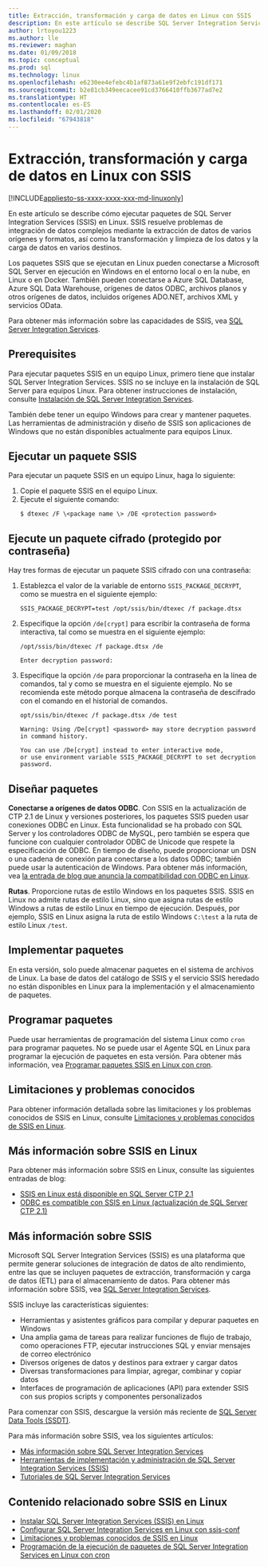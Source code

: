 ```yaml
---
title: Extracción, transformación y carga de datos en Linux con SSIS
description: En este artículo se describe SQL Server Integration Services (SSIS) para equipos Linux
author: lrtoyou1223
ms.author: lle
ms.reviewer: maghan
ms.date: 01/09/2018
ms.topic: conceptual
ms.prod: sql
ms.technology: linux
ms.openlocfilehash: e6230ee4efebc4b1af873a61e9f2ebfc191df171
ms.sourcegitcommit: b2e81cb349eecacee91cd3766410ffb3677ad7e2
ms.translationtype: HT
ms.contentlocale: es-ES
ms.lasthandoff: 02/01/2020
ms.locfileid: "67943818"
---
```

# <a name="extract-transform-and-load-data-on-linux-with-ssis"></a>Extracción, transformación y carga de datos en Linux con SSIS

[!INCLUDE[appliesto-ss-xxxx-xxxx-xxx-md-linuxonly](../includes/appliesto-ss-xxxx-xxxx-xxx-md-linuxonly.md)]

En este artículo se describe cómo ejecutar paquetes de SQL Server Integration Services (SSIS) en Linux. SSIS resuelve problemas de integración de datos complejos mediante la extracción de datos de varios orígenes y formatos, así como la transformación y limpieza de los datos y la carga de datos en varios destinos. 

Los paquetes SSIS que se ejecutan en Linux pueden conectarse a Microsoft SQL Server en ejecución en Windows en el entorno local o en la nube, en Linux o en Docker. También pueden conectarse a Azure SQL Database, Azure SQL Data Warehouse, orígenes de datos ODBC, archivos planos y otros orígenes de datos, incluidos orígenes ADO.NET, archivos XML y servicios OData.

Para obtener más información sobre las capacidades de SSIS, vea [SQL Server Integration Services](../integration-services/sql-server-integration-services.md).

## <a name="prerequisites"></a>Prerequisites

Para ejecutar paquetes SSIS en un equipo Linux, primero tiene que instalar SQL Server Integration Services. SSIS no se incluye en la instalación de SQL Server para equipos Linux. Para obtener instrucciones de instalación, consulte [Instalación de SQL Server Integration Services](sql-server-linux-setup-ssis.md).

También debe tener un equipo Windows para crear y mantener paquetes. Las herramientas de administración y diseño de SSIS son aplicaciones de Windows que no están disponibles actualmente para equipos Linux. 

## <a name="run-an-ssis-package"></a>Ejecutar un paquete SSIS

Para ejecutar un paquete SSIS en un equipo Linux, haga lo siguiente:

1.  Copie el paquete SSIS en el equipo Linux.
2.  Ejecute el siguiente comando:
    ```
    $ dtexec /F \<package name \> /DE <protection password>
    ```

## <a name="run-an-encrypted-password-protected-package"></a>Ejecute un paquete cifrado (protegido por contraseña)
Hay tres formas de ejecutar un paquete SSIS cifrado con una contraseña:

1.  Establezca el valor de la variable de entorno `SSIS_PACKAGE_DECRYPT`, como se muestra en el siguiente ejemplo:

    ```
    SSIS_PACKAGE_DECRYPT=test /opt/ssis/bin/dtexec /f package.dtsx
    ```

2.  Especifique la opción `/de[crypt]` para escribir la contraseña de forma interactiva, tal como se muestra en el siguiente ejemplo:

    ```
    /opt/ssis/bin/dtexec /f package.dtsx /de
    
    Enter decryption password:
    ```

3.  Especifique la opción `/de` para proporcionar la contraseña en la línea de comandos, tal y como se muestra en el siguiente ejemplo. No se recomienda este método porque almacena la contraseña de descifrado con el comando en el historial de comandos.

    ```
    opt/ssis/bin/dtexec /f package.dtsx /de test
    
    Warning: Using /De[crypt] <password> may store decryption password in command history.
    
    You can use /De[crypt] instead to enter interactive mode,
    or use environment variable SSIS_PACKAGE_DECRYPT to set decryption password.
    ```

## <a name="design-packages"></a>Diseñar paquetes

**Conectarse a orígenes de datos ODBC**. Con SSIS en la actualización de CTP 2.1 de Linux y versiones posteriores, los paquetes SSIS pueden usar conexiones ODBC en Linux. Esta funcionalidad se ha probado con SQL Server y los controladores ODBC de MySQL, pero también se espera que funcione con cualquier controlador ODBC de Unicode que respete la especificación de ODBC. En tiempo de diseño, puede proporcionar un DSN o una cadena de conexión para conectarse a los datos ODBC; también puede usar la autenticación de Windows. Para obtener más información, vea [la entrada de blog que anuncia la compatibilidad con ODBC en Linux](https://blogs.msdn.microsoft.com/ssis/2017/06/16/odbc-is-supported-in-ssis-on-linux-ssis-helsinki-ctp2-1-refresh/).

**Rutas**. Proporcione rutas de estilo Windows en los paquetes SSIS. SSIS en Linux no admite rutas de estilo Linux, sino que asigna rutas de estilo Windows a rutas de estilo Linux en tiempo de ejecución. Después, por ejemplo, SSIS en Linux asigna la ruta de estilo Windows `C:\test` a la ruta de estilo Linux `/test`.

## <a name="deploy-packages"></a>Implementar paquetes
En esta versión, solo puede almacenar paquetes en el sistema de archivos de Linux. La base de datos del catálogo de SSIS y el servicio SSIS heredado no están disponibles en Linux para la implementación y el almacenamiento de paquetes.

## <a name="schedule-packages"></a>Programar paquetes
Puede usar herramientas de programación del sistema Linux como `cron` para programar paquetes. No se puede usar el Agente SQL en Linux para programar la ejecución de paquetes en esta versión. Para obtener más información, vea [Programar paquetes SSIS en Linux con cron](sql-server-linux-schedule-ssis-packages.md).

## <a name="limitations-and-known-issues"></a>Limitaciones y problemas conocidos

Para obtener información detallada sobre las limitaciones y los problemas conocidos de SSIS en Linux, consulte [Limitaciones y problemas conocidos de SSIS en Linux](sql-server-linux-ssis-known-issues.md).

## <a name="more-info-about-ssis-on-linux"></a>Más información sobre SSIS en Linux

Para obtener más información sobre SSIS en Linux, consulte las siguientes entradas de blog:

-   [SSIS en Linux está disponible en SQL Server CTP 2.1](https://blogs.msdn.microsoft.com/ssis/2017/05/17/ssis-helsinki-is-available-in-sql-server-vnext-ctp2-1/)
-   [ODBC es compatible con SSIS en Linux (actualización de SQL Server CTP 2.1)](https://blogs.msdn.microsoft.com/ssis/2017/06/16/odbc-is-supported-in-ssis-on-linux-ssis-helsinki-ctp2-1-refresh/)

## <a name="more-info-about-ssis"></a>Más información sobre SSIS

Microsoft SQL Server Integration Services (SSIS) es una plataforma que permite generar soluciones de integración de datos de alto rendimiento, entre las que se incluyen paquetes de extracción, transformación y carga de datos (ETL) para el almacenamiento de datos. Para obtener más información sobre SSIS, vea [SQL Server Integration Services](/sql/integration-services/sql-server-integration-services).

SSIS incluye las características siguientes:
- Herramientas y asistentes gráficos para compilar y depurar paquetes en Windows
- Una amplia gama de tareas para realizar funciones de flujo de trabajo, como operaciones FTP, ejecutar instrucciones SQL y enviar mensajes de correo electrónico
- Diversos orígenes de datos y destinos para extraer y cargar datos
- Diversas transformaciones para limpiar, agregar, combinar y copiar datos
- Interfaces de programación de aplicaciones (API) para extender SSIS con sus propios scripts y componentes personalizados

Para comenzar con SSIS, descargue la versión más reciente de [SQL Server Data Tools (SSDT)](../integration-services/ssis-how-to-create-an-etl-package.md).

Para más información sobre SSIS, vea los siguientes artículos:
- [Más información sobre SQL Server Integration Services](../integration-services/sql-server-integration-services.md)
- [Herramientas de implementación y administración de SQL Server Integration Services (SSIS)](../integration-services/integration-services-ssis-development-and-management-tools.md)
- [Tutoriales de SQL Server Integration Services](../integration-services/integration-services-tutorials.md)

## <a name="related-content-about-ssis-on-linux"></a>Contenido relacionado sobre SSIS en Linux
-   [Instalar SQL Server Integration Services (SSIS) en Linux](sql-server-linux-setup-ssis.md)
-   [Configurar SQL Server Integration Services en Linux con ssis-conf](sql-server-linux-configure-ssis.md)
-   [Limitaciones y problemas conocidos de SSIS en Linux](sql-server-linux-ssis-known-issues.md)
-   [Programación de la ejecución de paquetes de SQL Server Integration Services en Linux con cron](sql-server-linux-schedule-ssis-packages.md)
